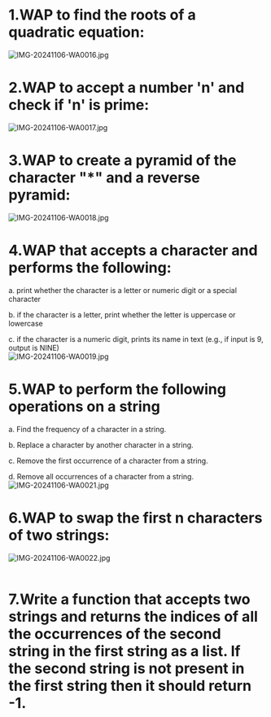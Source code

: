 # 1.WAP to find the roots of a quadratic equation:
![IMG-20241106-WA0016.jpg](https://github.com/user-attachments/assets/68f324dc-c780-470f-8829-84ca451ace85)
# 2.WAP to accept a number 'n' and check if 'n' is prime:
![IMG-20241106-WA0017.jpg](https://github.com/user-attachments/assets/6bdf9dcd-be45-4734-bea3-0397d6f3040a)
# 3.WAP to create a pyramid of the character "*" and a reverse pyramid:
![IMG-20241106-WA0018.jpg](https://github.com/user-attachments/assets/28cc56a8-2822-4b24-aff4-2d0741e2934a)
# 4.WAP that accepts a character and performs the following:<br/>

a. print whether the character is a letter or numeric digit or a special character<br/>

b. if the character is a letter, print whether the letter is uppercase or lowercase<br/>

c. if the character is a numeric digit, prints its name in text (e.g., if input is 9, output is NINE)<br/>
![IMG-20241106-WA0019.jpg](https://github.com/user-attachments/assets/0703f78a-8858-4f19-a54e-3e66c0487ed6)
# 5.WAP to perform the following operations on a string<br/>

a. Find the frequency of a character in a string.<br/>

b. Replace a character by another character in a string.<br/>

c. Remove the first occurrence of a character from a string.<br/>

d. Remove all occurrences of a character from a string.<br/>
![IMG-20241106-WA0021.jpg](https://github.com/user-attachments/assets/238e62e9-ba5c-48c5-8a6f-c40a1a24f9fb)
# 6.WAP to swap the first n characters of two strings:
![IMG-20241106-WA0022.jpg](https://github.com/user-attachments/assets/853761fb-aa8f-45fb-a2b5-4a3aaa2baf5a)
<br/>
<br/>
# 7.Write a function that accepts two strings and returns the indices of all the occurrences of the second string in the first string as a list. If the second string is not present in the first string then it should return -1.